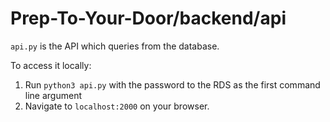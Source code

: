 # Prep-To-Your-Door/backend/api
`api.py` is the API which queries from the database.

To access it locally:
1. Run `python3 api.py` with the password to the RDS as the first command line argument
2. Navigate to `localhost:2000` on your browser.

